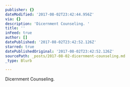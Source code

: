 ```yaml
---
publisher: {}
dateModified: '2017-08-02T23:42:44.956Z'
via: {}
description: 'Dicernment Counseling. '
title: ''
inFeed: true
author: []
datePublished: '2017-08-02T23:42:52.126Z'
starred: true
datePublishedOriginal: '2017-08-02T23:42:52.126Z'
sourcePath: _posts/2017-08-02-dicernment-counseling.md
_type: Blurb

---
```

Dicernment Counseling.